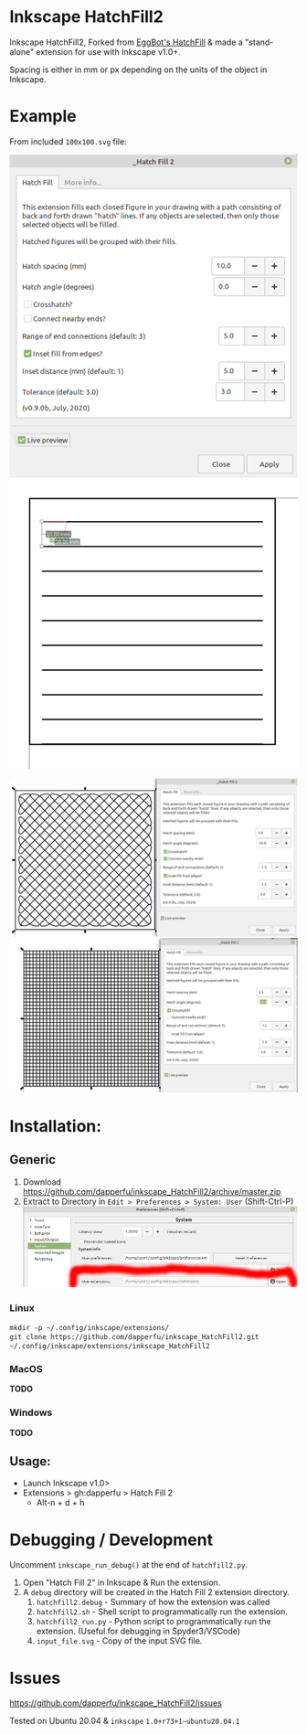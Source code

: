 # Inkscape HatchFill2

Inkscape HatchFill2, Forked from [EggBot's HatchFill](https://github.com/evil-mad/EggBot/) & made a "stand-alone" extension for use with Inkscape v1.0+.

Spacing is either in mm or px depending on the units of the object in Inkscape.

# Example

From included ```100x100.svg``` file:

![](.img/hatchfill2_config.png)
![](.img/hatchfill2_result.png)

![](.img/hatchfill2_example2.png)
![](.img/hatchfill2_example3.png)

# Installation:

## Generic

1. Download https://github.com/dapperfu/inkscape_HatchFill2/archive/master.zip
2. Extract to Directory in ```Edit > Preferences > System: User``` (Shift-Ctrl-P)
  ![](.img/extension_dir.png)

### Linux

    mkdir -p ~/.config/inkscape/extensions/
    git clone https://github.com/dapperfu/inkscape_HatchFill2.git ~/.config/inkscape/extensions/inkscape_HatchFill2
    
### MacOS

**TODO**

### Windows

**TODO**

## Usage:

- Launch Inkscape v1.0>
- Extensions > gh:dapperfu > Hatch Fill 2
   - Alt-n + d + h

# Debugging / Development

Uncomment ```inkscape_run_debug()``` at the end of ```hatchfill2.py```.

1. Open "Hatch Fill 2" in Inkscape & Run the extension.
2. A ```debug``` directory will be created in the Hatch Fill 2 extension directory.
   1. ```hatchfill2.debug``` - Summary of how the extension was called
   2. ```hatchfill2.sh``` - Shell script to programmatically run the extension.
   3. ```hatchfill2_run.py``` - Python script to programmatically run the extension.
     (Useful for debugging in Spyder3/VSCode)
   4. ```input_file.svg``` - Copy of the input SVG file.

# Issues 

https://github.com/dapperfu/inkscape_HatchFill2/issues

Tested on Ubuntu 20.04 & ```inkscape``` ```1.0+r73+1~ubuntu20.04.1```
